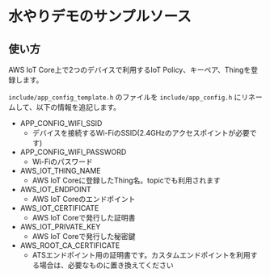 # 水やりデモのサンプルソース

## 使い方

AWS IoT Core上で2つのデバイスで利用するIoT Policy、キーペア、Thingを登録します。

`include/app_config_template.h` のファイルを `include/app_config.h` にリネームして、以下の情報を追記します。

- APP_CONFIG_WIFI_SSID
  - デバイスを接続するWi-FiのSSID(2.4GHzのアクセスポイントが必要です)
- APP_CONFIG_WIFI_PASSWORD
  - Wi-Fiのパスワード
- AWS_IOT_THING_NAME
  - AWS IoT Coreに登録したThing名。topicでも利用されます
- AWS_IOT_ENDPOINT
  - AWS IoT Coreのエンドポイント
- AWS_IOT_CERTIFICATE
  - AWS IoT Coreで発行した証明書
- AWS_IOT_PRIVATE_KEY
  - AWS IoT Coreで発行した秘密鍵
- AWS_ROOT_CA_CERTIFICATE
  - ATSエンドポイント用の証明書です。カスタムエンドポイントを利用する場合は、必要なものに置き換えてください